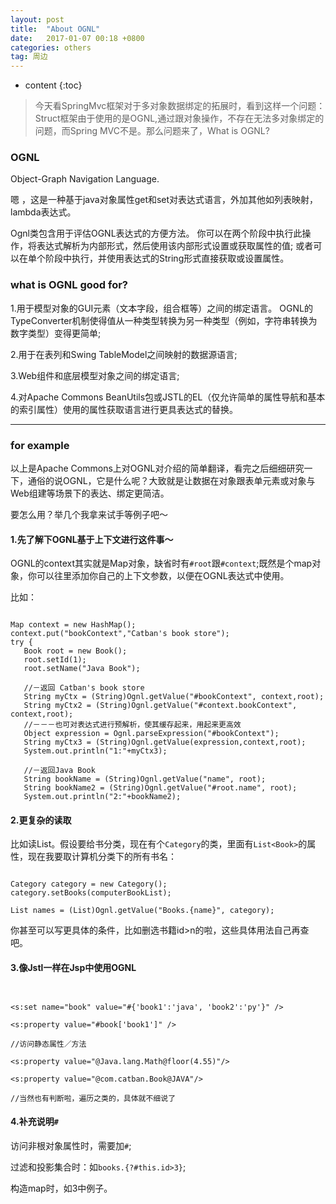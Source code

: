 ```yaml
---
layout: post
title:  "About OGNL"
date:   2017-01-07 00:18 +0800
categories: others
tag: 周边
---
```


* content
{:toc}


>今天看SpringMvc框架对于多对象数据绑定的拓展时，看到这样一个问题：Struct框架由于使用的是OGNL,通过跟对象操作，不存在无法多对象绑定的问题，而Spring MVC不是。那么问题来了，What is OGNL?

### OGNL

 Object-Graph Navigation Language. 

嗯 ，这是一种基于java对象属性get和set对表达式语言，外加其他如列表映射，lambda表达式。

Ognl类包含用于评估OGNL表达式的方便方法。 你可以在两个阶段中执行此操作，将表达式解析为内部形式，然后使用该内部形式设置或获取属性的值; 或者可以在单个阶段中执行，并使用表达式的String形式直接获取或设置属性。

### what is OGNL good for?

1.用于模型对象的GUI元素（文本字段，组合框等）之间的绑定语言。 OGNL的TypeConverter机制使得值从一种类型转换为另一种类型（例如，字符串转换为数字类型）变得更简单;

2.用于在表列和Swing TableModel之间映射的数据源语言;

3.Web组件和底层模型对象之间的绑定语言;

4.对Apache Commons BeanUtils包或JSTL的EL（仅允许简单的属性导航和基本的索引属性）使用的属性获取语言进行更具表达式的替换。



-------

### for example

以上是Apache Commons上对OGNL对介绍的简单翻译，看完之后细细研究一下，通俗的说OGNL，它是什么呢？大致就是让数据在对象跟表单元素或对象与Web组建等场景下的表达、绑定更简洁。

要怎么用？举几个我拿来试手等例子吧～

#### 1.先了解下OGNL基于上下文进行这件事～

OGNL的context其实就是Map对象，缺省时有`#root`跟`#context`;既然是个map对象，你可以往里添加你自己的上下文参数，以便在OGNL表达式中使用。

比如：

```

Map context = new HashMap();
context.put("bookContext","Catban's book store");
try {
   Book root = new Book();
   root.setId(1);
   root.setName("Java Book");

   //－返回 Catban's book store
   String myCtx = (String)Ognl.getValue("#bookContext", context,root);
   String myCtx2 = (String)Ognl.getValue("#context.bookContext", context,root);
   //－－－也可对表达式进行预解析，使其缓存起来，用起来更高效
   Object expression = Ognl.parseExpression("#bookContext");
   String myCtx3 = (String)Ognl.getValue(expression,context,root);
   System.out.println("1:"+myCtx3);

   //－返回Java Book
   String bookName = (String)Ognl.getValue("name", root);
   String bookName2 = (String)Ognl.getValue("#root.name", root);
   System.out.println("2:"+bookName2);

```



#### 2.更复杂的读取

比如读List。假设要给书分类，现在有个`Category`的类，里面有`List<Book>`的属性，现在我要取计算机分类下的所有书名：

```

Category category = new Category();
category.setBooks(computerBookList);

List names = (List)Ognl.getValue("Books.{name}", category);

```

你甚至可以写更具体的条件，比如删选书籍id>n的啦，这些具体用法自己再查吧。

#### 3.像Jstl一样在Jsp中使用OGNL

```


<s:set name="book" value="#{'book1':'java', 'book2':'py'}" />    

<s:property value="#book['book1']" />

//访问静态属性／方法

<s:property value="@Java.lang.Math@floor(4.55)"/>

<s:property value="@com.catban.Book@JAVA"/>

//当然也有判断啦，遍历之类的，具体就不细说了

```

#### 4.补充说明`#`



访问非根对象属性时，需要加`#`;

过滤和投影集合时：如`books.{?#this.id>3}`;

构造map时，如3中例子。


